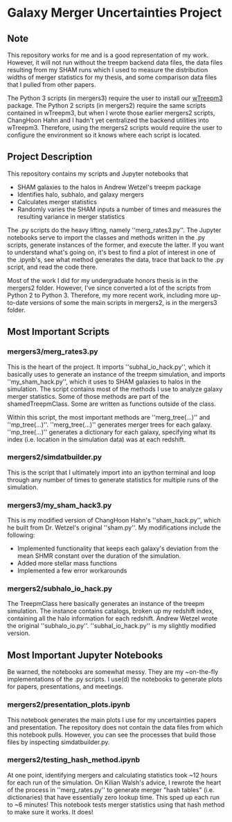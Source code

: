 # Galaxy Merger Uncertainties Project

## Note
This repository works for me and is a good representation of my work. However, it will not run without the treepm backend data files, the data files resulting from my SHAM runs which I used to measure the distribution widths of merger statistics for my thesis, and some comparison data files that I pulled from other papers.

The Python 3 scripts (in mergers3) require the user to install our [wTreepm3](https://github.com/patricks1/wTreepm3) package. The Python 2 scripts (in mergers2) require the same scripts contained in wTreepm3, but when I wrote those earlier mergers2 scripts, ChangHoon Hahn and I hadn't yet centralized the backend utilities into wTreepm3. Therefore, using the mergers2 scripts would require the user to configure the environment so it knows where each script is located. 

## Project Description
This repository contains my scripts and Jupyter notebooks that 
- SHAM galaxies to the halos in Andrew Wetzel's treepm package 
- Identifies halo, subhalo, and galaxy mergers
- Calculates merger statistics
- Randomly varies the SHAM inputs a number of times and measures the resulting variance in merger statistics

The .py scripts do the heavy lifting, namely ''merg_rates3.py''. The Jupyter notebooks serve to import the classes and methods written in the .py scripts, generate instances of the former, and execute the latter. If you want to understand what's going on, it's best to find a plot of interest in one of the .ipynb's, see what method generates the data, trace that back to the .py script, and read the code there.

Most of the work I did for my undergraduate honors thesis is in the mergers2 folder. However, I've since converted a lot of the scripts from Python 2 to Python 3. Therefore, my more recent work, including more up-to-date versions of some the main scripts in mergers2, is in the mergers3 folder.

## Most Important Scripts
### mergers3/merg_rates3.py
This is the heart of the project. It imports ''subhal_io_hack.py'', which it basically uses to generate an instance of the treepm simulation, and imports ''my_sham_hack.py'', which it uses to SHAM galaxies to halos in the simulation. The script contains most of the methods I use to analyze galaxy merger statistics. Some of those methods are part of the shamedTreepmClass. Some are written as functions outside of the class.

Within this script, the most important methods are ''merg_tree(...)'' and ''mp_tree(...)''. ''merg_tree(...)'' generates merger trees for each galaxy. ''mp_tree(...)'' generates a dictionary for each galaxy, specifying what its index (i.e. location in the simulation data) was at each redshift.

### mergers2/simdatbuilder.py
This is the script that I ultimately import into an ipython terminal and loop through any number of times to generate statistics for multiple runs of the simulation.

### mergers3/my_sham_hack3.py
This is my modified version of ChangHoon Hahn's ''sham_hack.py'', which he built from Dr. Wetzel's original ''sham.py''. My modifications include the following:
- Implemented functionality that keeps each galaxy's deviation from the mean SHMR constant over the duration of the simulation.
- Added more stellar mass functions
- Implemented a few error workarounds

### mergers2/subhalo_io_hack.py
The TreepmClass here basically generates an instance of the treepm simulation. The instance contains catalogs, broken up my redshift index, containing all the halo information for each redshift. Andrew Wetzel wrote the original ''subhalo_io.py''. ''subhal_io_hack.py'' is my slightly modified version. 

## Most Important Jupyter Notebooks
Be warned, the notebooks are somewhat messy. They are my ~on-the-fly implementations of the .py scripts. I use(d) the notebooks to generate plots for papers, presentations, and meetings.

### mergers2/presentation_plots.ipynb
This notebook generates the main plots I use for my uncertainties papers and presentation. The repository does not contain the data files from which this notebook pulls. However, you can see the processes that build those files by inspecting simdatbuilder.py.

### mergers2/testing_hash_method.ipynb
At one point, identifying mergers and calculating statistics took ~12 hours for each run of the simulation. On Kilian Walsh's advice, I rewrote the heart of the process in ''merg_rates.py'' to generate merger "hash tables" (i.e. dictionaries) that have essentially zero lookup time. This sped up each run to ~6 minutes! This notebook tests merger statistics using that hash method to make sure it works. It does!  
